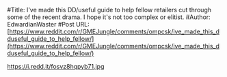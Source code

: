 #Title: I've made this DD/useful guide to help fellow retailers cut through some of the recent drama. I hope it's not too complex or elitist.
#Author: EdwardianWaster
#Post URL: [https://www.reddit.com/r/GMEJungle/comments/ompcsk/ive_made_this_dduseful_guide_to_help_fellow/](https://www.reddit.com/r/GMEJungle/comments/ompcsk/ive_made_this_dduseful_guide_to_help_fellow/)


https://i.redd.it/fosvz8hqpyb71.jpg